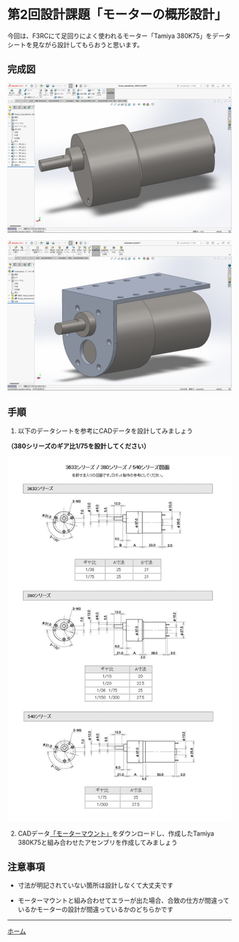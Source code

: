 # 第2回設計課題「モーターの概形設計」
今回は、F3RCにて足回りによく使われるモーター「Tamiya 380K75」をデータシートを見ながら設計してもらおうと思います。

## 完成図

![スクリーンショット (28)](./img/%E3%82%B9%E3%82%AF%E3%83%AA%E3%83%BC%E3%83%B3%E3%82%B7%E3%83%A7%E3%83%83%E3%83%88%20(28).png)

![スクリーンショット (29)](./img/%E3%82%B9%E3%82%AF%E3%83%AA%E3%83%BC%E3%83%B3%E3%82%B7%E3%83%A7%E3%83%83%E3%83%88%20(29).png)


## 手順
1. 以下のデータシートを参考にCADデータを設計してみましょう

**（380シリーズのギア比1/75を設計してください）**

![motorsize.jpeg](./img/motorsize.jpeg)

2. CADデータ[「モーターマウント」](./CAD_data/Tamiya_MotorMount.SLDPRT)をダウンロードし、作成したTamiya 380K75と組み合わせたアセンブリを作成してみましょう


## 注意事項
* 寸法が明記されていない箇所は設計しなくて大丈夫です

* モーターマウントと組み合わせてエラーが出た場合、合致の仕方が間違っているかモーターの設計が間違っているかのどちらかです

---

[ホーム](index.md)